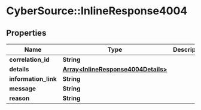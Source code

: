 # CyberSource::InlineResponse4004

## Properties
Name | Type | Description | Notes
------------ | ------------- | ------------- | -------------
**correlation_id** | **String** |  | [optional] 
**details** | [**Array&lt;InlineResponse4004Details&gt;**](InlineResponse4004Details.md) |  | [optional] 
**information_link** | **String** |  | [optional] 
**message** | **String** |  | 
**reason** | **String** |  | 


